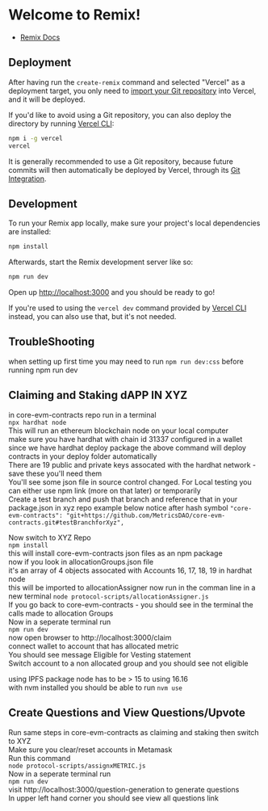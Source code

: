 # Welcome to Remix!

- [Remix Docs](https://remix.run/docs)

## Deployment

After having run the `create-remix` command and selected "Vercel" as a deployment target, you only need to [import your Git repository](https://vercel.com/new) into Vercel, and it will be deployed.

If you'd like to avoid using a Git repository, you can also deploy the directory by running [Vercel CLI](https://vercel.com/cli):

```sh
npm i -g vercel
vercel
```

It is generally recommended to use a Git repository, because future commits will then automatically be deployed by Vercel, through its [Git Integration](https://vercel.com/docs/concepts/git).

## Development

To run your Remix app locally, make sure your project's local dependencies are installed:

```sh
npm install
```

Afterwards, start the Remix development server like so:

```sh
npm run dev
```

Open up [http://localhost:3000](http://localhost:3000) and you should be ready to go!

If you're used to using the `vercel dev` command provided by [Vercel CLI](https://vercel.com/cli) instead, you can also use that, but it's not needed.

## TroubleShooting

when setting up first time you may need to run `npm run dev:css` before running npm run dev

## Claiming and Staking dAPP IN XYZ

in core-evm-contracts repo run in a terminal  
`npx hardhat node`  
This will run an ethereum blockchain node on your local computer  
make sure you have hardhat with chain id 31337 configured in a wallet  
since we have hardhat deploy package the above command will deploy contracts in your deploy folder automatically  
There are 19 public and private keys assocated with the hardhat network - save these you'll need them  
You'll see some json file in source control changed.
For Local testing you can either use npm link (more on that later) or temporarily  
Create a test branch and push that branch and reference that in your package.json in xyz repo example below notice after hash symbol
`"core-evm-contracts": "git+https://github.com/MetricsDAO/core-evm-contracts.git#testBranchforXyz",`

Now switch to XYZ Repo  
`npm install`  
this will install core-evm-contracts json files as an npm package  
now if you look in allocationGroups.json file  
it's an array of 4 objects assocated with Accounts 16, 17, 18, 19 in hardhat node  
this will be imported to allocationAssigner now run in the comman line in a new terminal
`node protocol-scripts/allocationAssigner.js`  
If you go back to core-evm-contracts - you should see in the terminal the calls made to allocation Groups  
Now in a seperate terminal run  
`npm run dev`  
now open browser to http://localhost:3000/claim  
connect wallet to account that has allocated metric  
You should see message Eligible for Vesting statement  
Switch account to a non allocated group and you should see not eligible

using IPFS package node has to be > 15 to using 16.16  
with nvm installed you should be able to run `nvm use`

## Create Questions and View Questions/Upvote

Run same steps in core-evm-contracts as claiming and staking then switch to XYZ  
Make sure you clear/reset accounts in Metamask  
Run this command  
`node protocol-scripts/assignxMETRIC.js`  
Now in a seperate terminal run  
`npm run dev`  
visit http://localhost:3000/question-generation to generate questions  
In upper left hand corner you should see view all questions link
